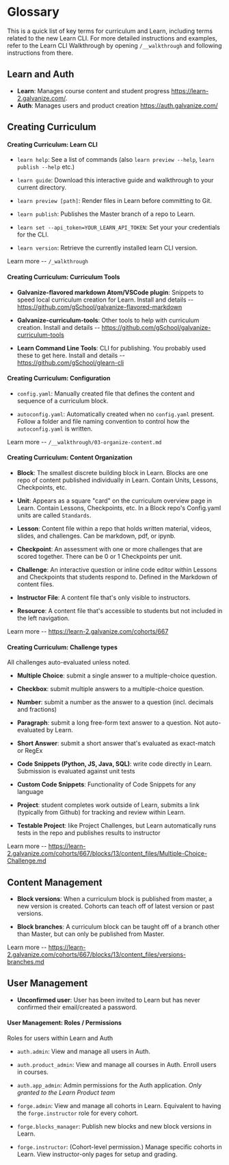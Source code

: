 # Glossary

This is a quick list of key terms for curriculum and Learn, including terms related to the new Learn CLI. For more detailed instructions and examples, refer to the Learn CLI Walkthrough by opening `/__walkthrough` and following instructions from there.

## Learn and Auth

* **Learn**: Manages course content and student progress https://learn-2.galvanize.com/.
* **Auth**: Manages users and product creation https://auth.galvanize.com/


## Creating Curriculum

#### Creating Curriculum: Learn CLI

* `learn help`: See a list of commands (also `learn preview --help`, `learn publish --help` etc.)

* `learn guide`: Download this interactive guide and walkthrough to your current directory.

* `learn preview [path]`:  Render files in Learn before committing to Git.

* `learn publish`: Publishes the Master branch of a repo to Learn.

* `learn set --api_token=YOUR_LEARN_API_TOKEN`: Set your your credentials for the CLI.

* `learn version`: Retrieve the currently installed learn CLI version.

Learn more -- `/_walkthrough`


#### Creating Curriculum: Curriculum Tools

* **Galvanize-flavored markdown Atom/VSCode plugin**: Snippets to speed local curriculum creation for Learn.
Install and details -- https://github.com/gSchool/galvanize-flavored-markdown

* **Galvanize-curriculum-tools**: Other tools to help with curriculum creation.
Install and details -- https://github.com/gSchool/galvanize-curriculum-tools

* **Learn Command Line Tools**: CLI for publishing. You probably used these to get here.
Install and details -- https://github.com/gSchool/glearn-cli


#### Creating Curriculum: Configuration

* `config.yaml`: Manually created file that defines the content and sequence of a curriculum block.

* `autoconfig.yaml`: Automatically created when no `config.yaml` present. Follow a folder and file naming convention to control how the `autoconfig.yaml` is written.

Learn more -- `/__walkthrough/03-organize-content.md`


#### Creating Curriculum: Content Organization

* **Block**: The smallest discrete building block in Learn. Blocks are one repo of content published individually in Learn. Contain Units, Lessons, Checkpoints, etc.

* **Unit**: Appears as a square "card" on the curriculum overview page in Learn. Contain Lessons, Checkpoints, etc. In a Block repo's Config.yaml units are called `Standards`.

* **Lesson**: Content file within a repo that holds written material, videos, slides, and challenges. Can be markdown, pdf, or ipynb.

* **Checkpoint**: An assessment with one or more challenges that are scored together. There can be 0 or 1 Checkpoints per unit.

* **Challenge**: An interactive question or inline code editor within Lessons and Checkpoints that students respond to. Defined in the Markdown of content files.

* **Instructor File**: A content file that's only visible to instructors.

* **Resource**: A content file that's accessible to students but not included in the left navigation.

Learn more -- https://learn-2.galvanize.com/cohorts/667


#### Creating Curriculum: Challenge types

All challenges auto-evaluated unless noted.

* **Multiple Choice**: submit a single answer to a multiple-choice question.

* **Checkbox**: submit multiple answers to a multiple-choice question.

* **Number**: submit a number as the answer to a question (incl. decimals and fractions)

* **Paragraph**: submit a long free-form text answer to a question. Not auto-evaluated by Learn.  

* **Short Answer**: submit a short answer that's evaluated as exact-match or RegEx

* **Code Snippets (Python, JS, Java, SQL)**: write code directly in Learn. Submission is evaluated against unit tests

* **Custom Code Snippets**: Functionality of Code Snippets for any language

* **Project**: student completes work outside of Learn, submits a link (typically from Github) for tracking and review within Learn.

* **Testable Project**: like Project Challenges, but Learn automatically runs tests in the repo and publishes results to instructor

Learn more -- https://learn-2.galvanize.com/cohorts/667/blocks/13/content_files/Multiple-Choice-Challenge.md


## Content Management

* **Block versions**: When a curriculum block is published from master, a new version is created. Cohorts can teach off of latest version or past versions.

* **Block branches**: A curriculum block can be taught off of a branch other than Master, but can only be published from Master.

Learn more -- https://learn-2.galvanize.com/cohorts/667/blocks/13/content_files/versions-branches.md


## User Management

* **Unconfirmed user**: User has been invited to Learn but has never confirmed their email/created a password.


#### User Management: Roles / Permissions

Roles for users within Learn and Auth

* `auth.admin`: View and manage all users in Auth.

* `auth.product_admin`: View and manage all courses in Auth. Enroll users in courses.

* `auth.app_admin`: Admin permissions for the Auth application. *Only granted to the Learn Product team*

* `forge.admin`: View and manage all cohorts in Learn. Equivalent to having the `forge.instructor` role for every cohort.

* `forge.blocks_manager`: Publish new blocks and new block versions in Learn.

* `forge.instructor`: (Cohort-level permission.) Manage specific cohorts in Learn. View instructor-only pages for setup and grading.
